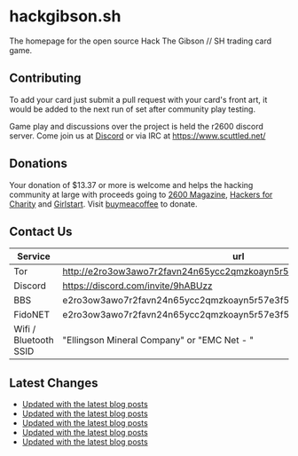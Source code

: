 # hackgibson.sh
The homepage for the open source Hack The Gibson // SH trading card game.


## Contributing

To add your card just submit a pull request with your card's front art, it would be added to the next run of set after community play testing.

Game play and discussions over the project is held the r2600 discord server. Come join us at [Discord](https://discord.com/invite/9hABUzz) or via IRC at https://www.scuttled.net/


## Donations

Your donation of $13.37 or more is welcome and helps the hacking community at large with proceeds going to [2600 Magazine](https://2600.com/), [Hackers for Charity](https://hackersforcharity.org) and [Girlstart](https://girlstart.org).  Visit [buymeacoffee](https://www.buymeacoffee.com/hackgibson.sh) to donate.


## Contact Us

Service | url
-|-
Tor | http://e2ro3ow3awo7r2favn24n65ycc2qmzkoayn5r57e3f56nvjwdcgg32ad.onion
Discord | https://discord.com/invite/9hABUzz
BBS | e2ro3ow3awo7r2favn24n65ycc2qmzkoayn5r57e3f56nvjwdcgg32ad.onion:23
FidoNET | e2ro3ow3awo7r2favn24n65ycc2qmzkoayn5r57e3f56nvjwdcgg32ad.onion:24554
Wifi / Bluetooth SSID | "Ellingson Mineral Company" or "EMC Net - <fidonet address>"

## Latest Changes
<!-- BLOG-POST-LIST:START -->
- [Updated with the latest blog posts](https://github.com/DFW2600/hackgibson.sh/commit/762d722fab9ab7396eff0a7e46a5b72c1a2c146d)
- [Updated with the latest blog posts](https://github.com/DFW2600/hackgibson.sh/commit/fbfc1a01543d096015348e90306bf01f779df8d5)
- [Updated with the latest blog posts](https://github.com/DFW2600/hackgibson.sh/commit/320005124e0bf754847597b77cc4441d44584e0c)
- [Updated with the latest blog posts](https://github.com/DFW2600/hackgibson.sh/commit/26dc2b235ed5550a689fac7962a1c4f48ff2b19c)
- [Updated with the latest blog posts](https://github.com/DFW2600/hackgibson.sh/commit/9257b8d6439d17839f13b655c2826e20bb1c9bce)
<!-- BLOG-POST-LIST:END -->
